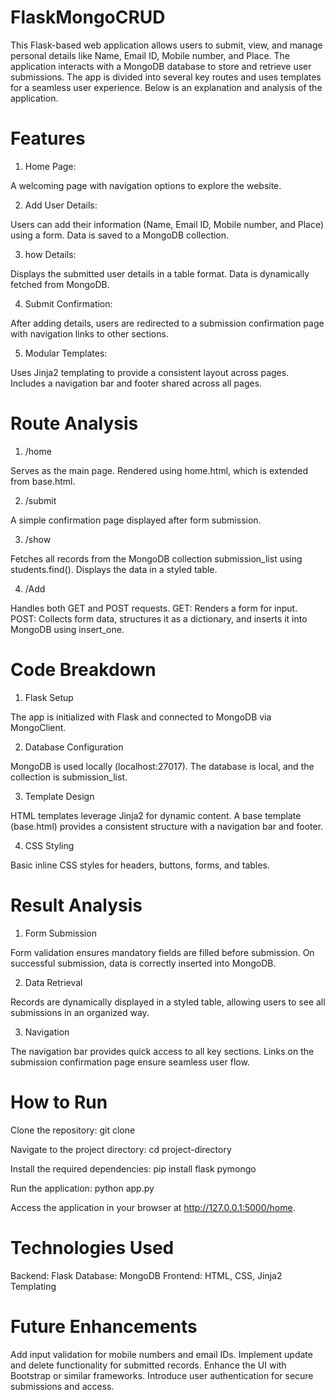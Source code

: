# FlaskMongoCRUD
This Flask-based web application allows users to submit, view, and manage personal details like Name, Email ID, Mobile number, and Place. The application interacts with a MongoDB database to store and retrieve user submissions. The app is divided into several key routes and uses templates for a seamless user experience. Below is an explanation and analysis of the application.
# Features
1. Home Page:

A welcoming page with navigation options to explore the website.

2. Add User Details:

Users can add their information (Name, Email ID, Mobile number, and Place) using a form.
Data is saved to a MongoDB collection.

3. how Details:

Displays the submitted user details in a table format.
Data is dynamically fetched from MongoDB.

4. Submit Confirmation:

After adding details, users are redirected to a submission confirmation page with navigation links to other sections.

5. Modular Templates:

Uses Jinja2 templating to provide a consistent layout across pages.
Includes a navigation bar and footer shared across all pages.

# Route Analysis
1. /home

Serves as the main page.
Rendered using home.html, which is extended from base.html.

2. /submit

A simple confirmation page displayed after form submission.

3. /show

Fetches all records from the MongoDB collection submission_list using students.find().
Displays the data in a styled table.

4. /Add

Handles both GET and POST requests.
GET: Renders a form for input.
POST: Collects form data, structures it as a dictionary, and inserts it into MongoDB using insert_one.

# Code Breakdown
1. Flask Setup

The app is initialized with Flask and connected to MongoDB via MongoClient.

2. Database Configuration

MongoDB is used locally (localhost:27017).
The database is local, and the collection is submission_list.

3. Template Design

HTML templates leverage Jinja2 for dynamic content.
A base template (base.html) provides a consistent structure with a navigation bar and footer.

4. CSS Styling

Basic inline CSS styles for headers, buttons, forms, and tables.

# Result Analysis
1. Form Submission

Form validation ensures mandatory fields are filled before submission.
On successful submission, data is correctly inserted into MongoDB.

2. Data Retrieval

Records are dynamically displayed in a styled table, allowing users to see all submissions in an organized way.

3. Navigation

The navigation bar provides quick access to all key sections.
Links on the submission confirmation page ensure seamless user flow.

# How to Run
Clone the repository:
git clone <repository-url>

Navigate to the project directory:
cd project-directory

Install the required dependencies:
pip install flask pymongo

Run the application:
python app.py

Access the application in your browser at http://127.0.0.1:5000/home.
# Technologies Used
Backend: Flask
Database: MongoDB
Frontend: HTML, CSS, Jinja2 Templating

# Future Enhancements
Add input validation for mobile numbers and email IDs.
Implement update and delete functionality for submitted records.
Enhance the UI with Bootstrap or similar frameworks.
Introduce user authentication for secure submissions and access.

